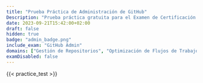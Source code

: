 ```yaml
---
title: "Prueba Práctica de Administración de GitHub"
Description: "Prueba práctica gratuita para el Examen de Certificación de Administración de GitHub."
date: 2023-09-21T15:42:00+02:00
draft: false
hidden: true
badge: "admin_badge.png"
include_exam: "GitHub Admin"
domains: ["Gestión de Repositorios", "Optimización de Flujos de Trabajo", "Colaboración Eficiente"]
examDisabled: false
---
```


{{< practice_test >}}
